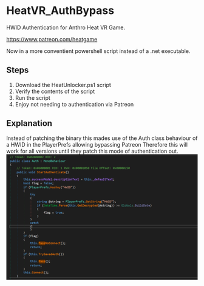 # HeatVR_AuthBypass
HWID Authentication for Anthro Heat VR Game.

https://www.patreon.com/heatgame

Now in a more conventient powershell script instead of a .net executable. 

## Steps
1. Download the HeatUnlocker.ps1 script
2. Verify the contents of the script
3. Run the script
4. Enjoy not needing to authentication via Patreon

## Explanation
Instead of patching the binary this mades use of the Auth class behaviour of a HWID in the PlayerPrefs allowing bypassing Patreon Therefore this will work for all versions until they patch this mode of authentication out.
![Auth Class](AuthClass.png)